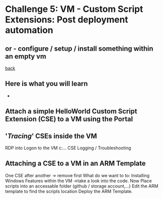 # Challenge 5: VM - Custom Script Extensions: Post deployment automation
## or - configure / setup / install something within an empty vm ##  

[back](../../readme.md)  

## Here is what you will learn ##
-  


## Attach a simple HelloWorld Custom Script Extension (CSE) to a VM using the Portal ##

## '_Tracing_' CSEs inside the VM
RDP into Logon to the VM
c:\...
CSE Logging / Troubleshooting



## Attaching a CSE to a VM in an ARM Template ##
One CSE after another -> remove first 
What do we want to to: Installing Windows Features within the VM 
->take a look into the code.
Now Place scripts into an accessable folder (github / storage account,...)
Edit the ARM template to find the scripts location
Deploy the ARM Template.
